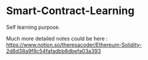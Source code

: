 # Smart-Contract-Learning

Self learning purpose.

Much more detailed notes could be here :
https://www.notion.so/theresacoder/Ethereum-Solidity-2d8d38a9f8c54fafadbb8dbefa03a393
